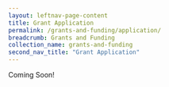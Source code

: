 ```yaml
---
layout: leftnav-page-content
title: Grant Application
permalink: /grants-and-funding/application/
breadcrumb: Grants and Funding
collection_name: grants-and-funding
second_nav_title: "Grant Application"
---
```


Coming Soon!
